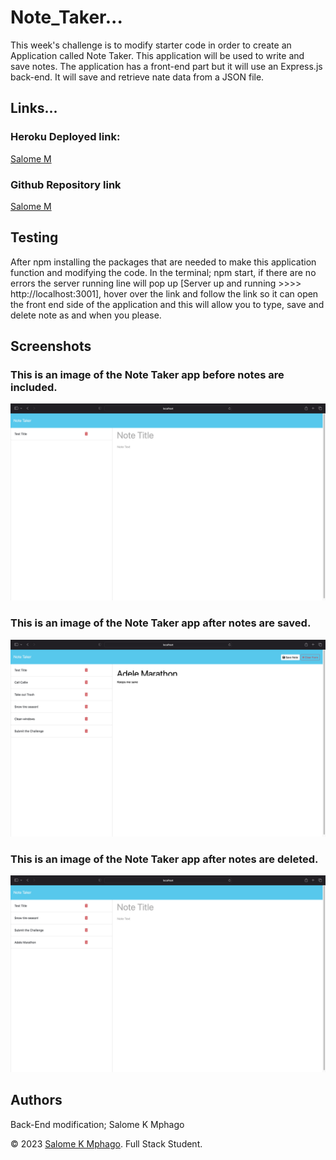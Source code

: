 # Note_Taker...
This week's challenge is to modify starter code in order to create an Application called Note Taker. This application will be used to write and save notes. The application has a front-end part but it will use an Express.js back-end. It will save and retrieve nate data from a JSON file.

## Links...
### Heroku Deployed link:
[Salome M](https://afternoon-earth-87681-18da6c108433.herokuapp.com/notes)
### Github Repository link
[Salome M](https://github.com/Saiishago/Note_Taker...)

## Testing
After npm installing the packages that are needed to make this application function and modifying the code. In the terminal; npm start, if there are no errors the server running line will pop up [Server up and running >>>> http://localhost:3001], hover over the link and follow the link so it can open the front end side of the application and this will allow you to type, save and delete note as and when you please.

## Screenshots
### This is an image of the Note Taker app before notes are included.
![Before any notes are saved](public/assets/images/Before.png)

### This is an image of the Note Taker app after notes are saved.
![After a few notes are typed and saved](<public/assets/images/After:saved notes.png>)

### This is an image of the Note Taker app after notes are deleted.
![After a few saved notes are deleted](<public/assets/images/Deleted notes.png>)

## Authors
Back-End modification; Salome K Mphago

© 2023 [Salome K Mphago](https://github.com/Saiishago). Full Stack Student.